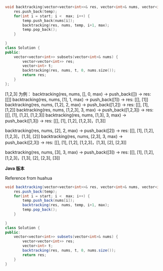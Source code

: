 ```cpp
void backtracking(vector<vector<int>>& res, vector<int>& nums, vector<int>& temp, int start, int max) {
    res.push_back(temp);
    for(int i = start; i <  max; i++) {
        temp.push_back(nums[i]);
        backtracking(res, nums, temp, i+1, max);
        temp.pop_back();
    }
    
}
class Solution {
public:
    vector<vector<int>> subsets(vector<int>& nums) {
        vector<vector<int>> res;
        vector<int> t;
        backtracking(res, nums, t, 0, nums.size());
        return res;
    }
};
```
[1,2,3] 为例：
backtracking(res, nums, [], 0, max) -> push_back([]) -> res: [[]]
backtracking(res, nums, [1], 1, max) -> push_back([1]) -> res: [[], [1]]
backtracking(res, nums, [1,2], 2, max) -> push_back([1,2]) -> res: [[], [1], [1,2]]
backtracking(res, nums, [1,2,3], 3, max) -> push_back([1,2,3]) -> res: [[], [1], [1,2], [1,2,3]]
backtracking(res, nums, [1,3], 3, max) -> push_back([1,3]) -> res: [[], [1], [1,2], [1,2,3]，[1,3]]

backtracking(res, nums, [2], 2, max) -> push_back([2]) -> res: [[], [1], [1,2], [1,2,3]，[1,3], [2]]
backtracking(res, nums, [2,3], 3, max) -> push_back([2,3]) -> res: [[], [1], [1,2], [1,2,3]，[1,3], [2], [2,3]]

backtracking(res, nums, [3], 3, max) -> push_back([3]) -> res: [[], [1], [1,2], [1,2,3]，[1,3], [2], [2,3], [3]]


**Java 版本**

Reference from huahua

```java
void backtracking(vector<vector<int>>& res, vector<int>& nums, vector<int>& temp, int start, int max) {
    res.push_back(temp);
    for(int i = start; i <  max; i++) {
        temp.push_back(nums[i]);
        backtracking(res, nums, temp, i+1, max);
        temp.pop_back();
    }
    
}
class Solution {
public:
    vector<vector<int>> subsets(vector<int>& nums) {
        vector<vector<int>> res;
        vector<int> t;
        backtracking(res, nums, t, 0, nums.size());
        return res;
    }
}
```